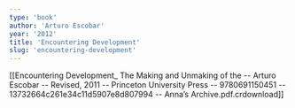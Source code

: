 ```yaml
---
type: 'book'
author: 'Arturo Escobar'
year: '2012'
title: 'Encountering Development'
slug: 'encountering-development'
---
```


[[Encountering Development_ The Making and Unmaking of the -- Arturo Escobar -- Revised, 2011 -- Princeton University Press -- 9780691150451 -- 13732664c261e34c11d5907e8d807994 -- Anna’s Archive.pdf.crdownload]]